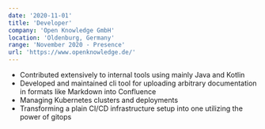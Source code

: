 ```yaml
---
date: '2020-11-01'
title: 'Developer'
company: 'Open Knowledge GmbH'
location: 'Oldenburg, Germany'
range: 'November 2020 - Presence'
url: 'https://www.openknowledge.de/'
---
```


- Contributed extensively to internal tools using mainly Java and Kotlin
- Developed and maintained cli tool for uploading arbitrary documentation in formats like Markdown into Confluence
- Managing Kubernetes clusters and deployments 
- Transforming a plain CI/CD infrastructure setup into one utilizing the power of gitops
